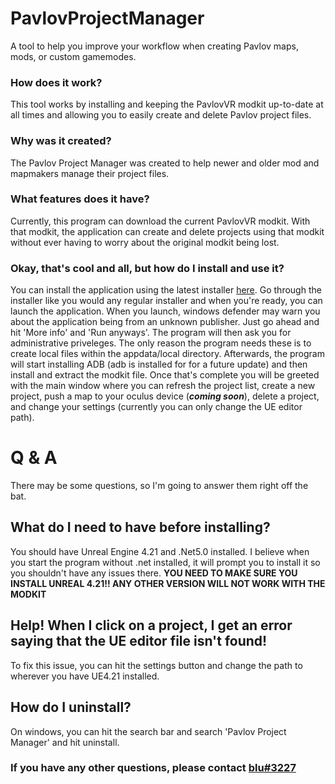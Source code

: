 # PavlovProjectManager
A tool to help you improve your workflow when creating Pavlov maps, mods, or custom gamemodes.


### How does it work?
This tool works by installing and keeping the PavlovVR modkit up-to-date at all times and allowing you to easily create and delete Pavlov project files.

### Why was it created?
The Pavlov Project Manager was created to help newer and older mod and mapmakers manage their project files.

### What features does it have?
Currently, this program can download the current PavlovVR modkit. With that modkit, the application can create and delete projects using that modkit without ever having to worry about the original modkit being lost.

### Okay, that's cool and all, but how do I install and use it?
You can install the application using the latest installer [here](https://github.com/TristanCanDev/PavlovProjectManager/release). Go through the installer like you would any regular installer and when you're ready, you can launch the application. When you launch, windows defender may warn you about the application being from an unknown publisher. Just go ahead and hit 'More info' and 'Run anyways'. The program will then ask you for administrative priveleges. The only reason the program needs these is to create local files within the appdata/local directory. Afterwards, the program will start installing ADB (adb is installed for for a future update) and then install and extract the modkit file. Once that's complete you will be greeted with the main window where you can refresh the project list, create a new project, push a map to your oculus device (**_coming soon_**), delete a project, and change your settings (currently you can only change the UE editor path).

# Q & A
There may be some questions, so I'm going to answer them right off the bat.

## What do I need to have before installing?
You should have Unreal Engine 4.21 and .Net5.0 installed. I believe when you start the program without .net installed, it will prompt you to install it so you shouldn't have any issues there. **YOU NEED TO MAKE SURE YOU INSTALL UNREAL 4.21!! ANY OTHER VERSION WILL NOT WORK WITH THE MODKIT**

## Help! When I click on a project, I get an error saying that the UE editor file isn't found!
To fix this issue, you can hit the settings button and change the path to wherever you have UE4.21 installed.

## How do I uninstall?
On windows, you can hit the search bar and search 'Pavlov Project Manager' and hit uninstall.

### If you have any other questions, please contact [blu#3227](https://discord.com)
